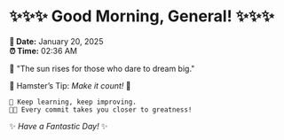 # ✨✨✨ Good Morning, General! ✨✨✨

**📅 Date:** January 20, 2025  
**⏰ Time:** 02:36 AM  

🌅 "The sun rises for those who dare to dream big."  

🐹 Hamster’s Tip: _Make it count!_ 💪  

```
🚀 Keep learning, keep improving.  
🧑‍💻 Every commit takes you closer to greatness!  
```

✨ *Have a Fantastic Day!* ✨  
